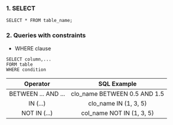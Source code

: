 ### 1. SELECT
```
SELECT * FROM table_name;
```

### 2. Queries with constraints
- WHERE clause
```
SELECT column,...
FORM table
WHERE condition
```

Operator | SQL Example
:-: | :-:
BETWEEN ... AND ... | clo_name BETWEEN 0.5 AND 1.5
IN (...) | clo_name IN (1, 3, 5)
NOT IN (...) | col_name NOT IN (1, 3, 5)

